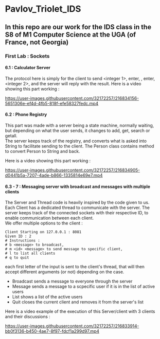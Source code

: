 # Pavlov_Triolet_IDS
## In this repo are our work for the IDS class in the S8 of M1 Computer Science at the UGA (of France, not Georgia)

### First Lab : Sockets
#### 6.1 : Calculator Server
The protocol here is simply for the client to send <integer 1>, enter, <operand>, enter, <integer 2>, and the server will reply with the result.
Here is a video showing this part working : 

https://user-images.githubusercontent.com/32172257/216834156-5651306e-ef4d-4fb5-818f-efe58327fedc.mp4

#### 6.2 : Phone Registry
This part was made with a server being a state machine, normally waiting, but depending on what the user sends, it changes to add, get, search or getall.  
The server keeps track of the registry, and converts what is asked into String to facilitate sending to the client. The Person class contains method to convert Person to String and back. 

Here is a video showing this part working :

https://user-images.githubusercontent.com/32172257/216834905-d0441b5a-7207-4ade-b866-1335814e69e7.mp4

#### 6.3 - 7 : Messaging server with broadcast and messages with multiple clients
The Server and Thread code is heavily inspired by the code given to us. Each Client has a dedicated thread to communicate with the server. The server keeps track of the connected sockets with their respective ID, to enable communication between each client.  
We offer multiple options to the client : 
```
Client Starting on 127.0.0.1 : 8081
Given ID : 2
# Instructions : 
# b <message> to broadcast,
# m <id> <message> to send message to specific client,
# l to list all clients
# q to quit
```
each first letter of the input is sent to the client's thread, that will then accept different arguments (or not) depending on the case.
 - Broadcast sends a message to everyone through the server
 - Message sends a message to a scpecific user if it is in the list of active users
 - List shows a list of the active users
 - Quit closes the current client and removes it from the server's list

Here is a video example of the execution of this Server/client with 3 clients and their discussions :

https://user-images.githubusercontent.com/32172257/216833914-bb0f3136-b450-4ae7-8f97-fdcf1a299d97.mp4

